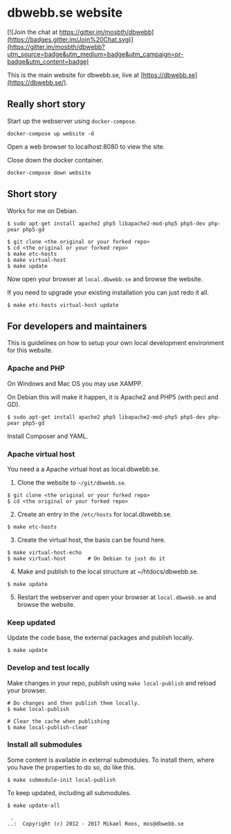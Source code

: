 dbwebb.se website
================================

[![Join the chat at https://gitter.im/mosbth/dbwebb](https://badges.gitter.im/Join%20Chat.svg)](https://gitter.im/mosbth/dbwebb?utm_source=badge&utm_medium=badge&utm_campaign=pr-badge&utm_content=badge)

This is the main website for dbwebb.se, live at [https://dbwebb.se](https://dbwebb.se/).



Really short story
--------------------------------

Start up the webserver using `docker-compose`.

```
docker-compose up website -d
```

Open a web browser to localhost:8080 to view the site.

Close down the docker container.

```
docker-compose down website
```



Short story
--------------------------------

Works for me on Debian.

```
$ sudo apt-get install apache2 php5 libapache2-mod-php5 php5-dev php-pear php5-gd
```

```
$ git clone <the original or your forked repo>
$ cd <the original or your forked repo>
$ make etc-hosts
$ make virtual-host
$ make update
```

Now open your browser at `local.dbwebb.se` and browse the website.

If you need to upgrade your existing installation you can just redo it all.

```
$ make etc-hosts virtual-host update
```



For developers and maintainers
--------------------------------

This is guidelines on how to setup your own local development environment for this website.



### Apache and PHP

On Windows and Mac OS you may use XAMPP.

On Debian this will make it happen, it is Apache2 and PHP5 (with pecl and GD).

```
$ sudo apt-get install apache2 php5 libapache2-mod-php5 php5-dev php-pear php5-gd
```

Install Composer and YAML.



### Apache virtual host

You need a a Apache virtual host as local.dbwebb.se.

1) Clone the website to `~/git/dbwebb.se`.

```
$ git clone <the original or your forked repo>
$ cd <the original or your forked repo>
```

2) Create an entry in the `/etc/hosts` for local.dbwebb.se.

```
$ make etc-hosts
```

3) Create the virtual host, the basis can be found here.

```
$ make virtual-host-echo
$ make virtual-host       # On Debian to just do it
```

4) Make and publish to the local structure at ~/htdocs/dbwebb.se.

```
$ make update
```

5) Restart the webserver and open your browser at `local.dbwebb.se` and browse the website.



### Keep updated

Update the code base, the external packages and publish locally.

```
$ make update
```



### Develop and test locally

Make changes in your repo, publish using `make local-publish` and reload your browser.

```
# Do changes and then publish them locally.
$ make local-publish

# Clear the cache when publishing
$ make local-publish-clear
```



### Install all submodules

Some content is available in external submodules. To install them, where you have the properties to do so, do like this.

```
$ make submodule-init local-publish
```

To keep updated, including all submodules.

```
$ make update-all
```



```                                                            
 .                                                             
..:  Copyright (c) 2012 - 2017 Mikael Roos, mos@dbwebb.se   
```                                                            
